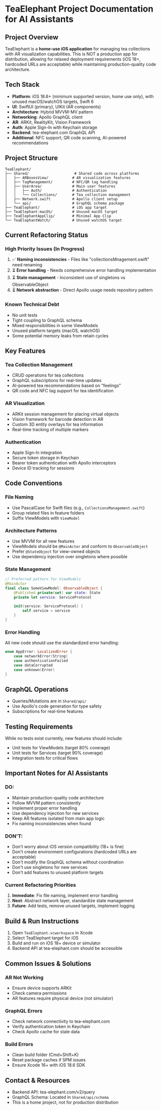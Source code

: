 # TeaElephant Project Documentation for AI Assistants

## Project Overview
TeaElephant is a **home-use iOS application** for managing tea collections with AR visualization capabilities. This is NOT a production app for distribution, allowing for relaxed deployment requirements (iOS 18+, hardcoded URLs are acceptable) while maintaining production-quality code architecture.

## Tech Stack
- **Platform**: iOS 18.6+ (minimum supported version, home use only), with unused macOS/watchOS targets, Swift 6
- **UI**: SwiftUI (primary), UIKit (AR components)
- **Architecture**: Hybrid MVVM-MV pattern
- **Networking**: Apollo GraphQL client
- **AR**: ARKit, RealityKit, Vision Framework
- **Auth**: Apple Sign-In with Keychain storage
- **Backend**: tea-elephant.com GraphQL API
- **Additional**: NFC support, QR code scanning, AI-powered recommendations

## Project Structure
```
TeaElephant/
├── Shared/                     # Shared code across platforms
│   ├── ARBoxesView/           # AR visualization features
│   ├── TagManagement/         # NFC/QR tag handling
│   ├── UserArea/              # Main user features
│   │   ├── Auth/              # Authentication
│   │   └── Collections/       # Tea collection management
│   ├── Network.swift          # Apollo client setup
│   └── api/                   # GraphQL schema package
├── TeaElephant/               # iOS app target
├── TeaElephant-macOS/         # Unused macOS target
├── TeaElephantAppClip/        # Minimal App Clip
└── TeaElephantWatch/          # Unused watchOS target
```

## Current Refactoring Status

### High Priority Issues (In Progress)
1. ✅ **Naming inconsistencies** - Files like "collectionsMnagement.swift" need renaming
2. ⏳ **Error handling** - Needs comprehensive error handling implementation
3. ⏳ **State management** - Inconsistent use of singletons vs ObservableObject
4. ⏳ **Network abstraction** - Direct Apollo usage needs repository pattern

### Known Technical Debt
- No unit tests
- Tight coupling to GraphQL schema
- Mixed responsibilities in some ViewModels
- Unused platform targets (macOS, watchOS)
- Some potential memory leaks from retain cycles

## Key Features

### Tea Collection Management
- CRUD operations for tea collections
- GraphQL subscriptions for real-time updates
- AI-powered tea recommendations based on "feelings"
- QR code and NFC tag support for tea identification

### AR Visualization
- ARKit session management for placing virtual objects
- Vision framework for barcode detection in AR
- Custom 3D entity overlays for tea information
- Real-time tracking of multiple markers

### Authentication
- Apple Sign-In integration
- Secure token storage in Keychain
- Bearer token authentication with Apollo interceptors
- Device ID tracking for sessions

## Code Conventions

### File Naming
- Use PascalCase for Swift files (e.g., `CollectionsManagement.swift`)
- Group related files in feature folders
- Suffix ViewModels with `ViewModel`

### Architecture Patterns
- Use MVVM for all new features
- ViewModels should be `@MainActor` and conform to `ObservableObject`
- Prefer `@StateObject` for view-owned objects
- Use dependency injection over singletons where possible

### State Management
```swift
// Preferred pattern for ViewModels
@MainActor
final class SomeViewModel: ObservableObject {
    @Published private(set) var state: State
    private let service: ServiceProtocol
    
    init(service: ServiceProtocol) {
        self.service = service
    }
}
```

### Error Handling
All new code should use the standardized error handling:
```swift
enum AppError: LocalizedError {
    case networkError(String)
    case authenticationFailed
    case dataCorrupted
    case unknown(Error)
}
```

## GraphQL Operations
- Queries/Mutations are in `Shared/api/`
- Use Apollo's code generation for type safety
- Subscriptions for real-time features

## Testing Requirements
While no tests exist currently, new features should include:
- Unit tests for ViewModels (target 80% coverage)
- Unit tests for Services (target 90% coverage)
- Integration tests for critical flows

## Important Notes for AI Assistants

### DO:
- Maintain production-quality code architecture
- Follow MVVM pattern consistently
- Implement proper error handling
- Use dependency injection for new services
- Keep AR features isolated from main app logic
- Fix naming inconsistencies when found

### DON'T:
- Don't worry about iOS version compatibility (18+ is fine)
- Don't create environment configurations (hardcoded URLs are acceptable)
- Don't modify the GraphQL schema without coordination
- Don't use singletons for new services
- Don't add features to unused platform targets

### Current Refactoring Priorities
1. **Immediate**: Fix file naming, implement error handling
2. **Next**: Abstract network layer, standardize state management
3. **Future**: Add tests, remove unused targets, implement logging

## Build & Run Instructions
1. Open `TeaElephant.xcworkspace` in Xcode
2. Select TeaElephant target for iOS
3. Build and run on iOS 18+ device or simulator
4. Backend API at tea-elephant.com should be accessible

## Common Issues & Solutions

### AR Not Working
- Ensure device supports ARKit
- Check camera permissions
- AR features require physical device (not simulator)

### GraphQL Errors
- Check network connectivity to tea-elephant.com
- Verify authentication token in Keychain
- Check Apollo cache for stale data

### Build Errors
- Clean build folder (Cmd+Shift+K)
- Reset package caches if SPM issues
- Ensure Xcode 16+ with iOS 18.6 SDK

## Contact & Resources
- Backend API: tea-elephant.com/v2/query
- GraphQL Schema: Located in `Shared/api/schema`
- This is a home project, not for production distribution